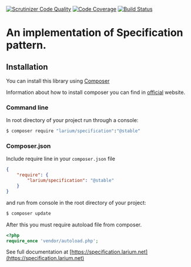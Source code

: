 [![Scrutinizer Code Quality](https://scrutinizer-ci.com/g/Larium/specification/badges/quality-score.png?b=master)](https://scrutinizer-ci.com/g/Larium/specification/?branch=master) [![Code Coverage](https://scrutinizer-ci.com/g/Larium/specification/badges/coverage.png?b=master)](https://scrutinizer-ci.com/g/Larium/specification/?branch=master) [![Build Status](https://travis-ci.com/Larium/specification.svg?branch=master)](https://travis-ci.com/Larium/specification)

# An implementation of Specification pattern.

## Installation
You can install this library using [Composer](https://getcomposer.org)

Information about how to install composer you can find in [official](https://getcomposer.org/doc/00-intro.md#installation-linux-unix-macos) website.

### Command line
In root directory of your project run through a console:
```bash
$ composer require "larium/specification":"@stable"
```
### Composer.json
Include require line in your ```composer.json``` file
```json
{
    "require": {
        "larium/specification": "@stable"
    }
}
```
and run from console in the root directory of your project:
```bash
$ composer update
```

After this you must require autoload file from composer.
```php
<?php
require_once 'vendor/autoload.php';
```

See full documentation at  [https://specification.larium.net](https://specification.larium.net)
